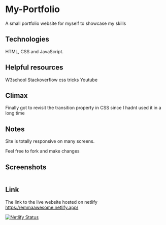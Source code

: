 # My-Portfolio

A small portfolio website for myself to showcase my skills

## Technologies

HTML, CSS and JavaScript.

## Helpful resources

W3school
Stackoverflow
css tricks
Youtube

## Climax

Finally got to revisit the transition property in CSS since I hadnt used it in a long time


## Notes

Site is totally responsive on many screens.


Feel free to fork and make changes

## Screenshots
<img src='' />

## Link

The link to the live website hosted on netlify https://emmaawesome.netlify.app/

[![Netlify Status](https://api.netlify.com/api/v1/badges/8205f4fe-2881-4669-8fab-765a5cc631b3/deploy-status)](https://app.netlify.com/sites/emmaawesome/deploys)
